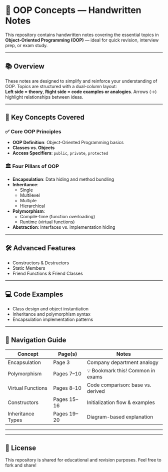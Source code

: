 # 📝 OOP Concepts — Handwritten Notes

This repository contains handwritten notes covering the essential topics in **Object-Oriented Programming (OOP)** — ideal for quick revision, interview prep, or exam study.

---

## 📚 Overview

These notes are designed to simplify and reinforce your understanding of OOP. Topics are structured with a dual-column layout:  
**Left side = theory**, **Right side = code examples or analogies**. Arrows (→) highlight relationships between ideas.

---

## 🧠 Key Concepts Covered

### ✅ Core OOP Principles
- **OOP Definition**: Object-Oriented Programming basics
- **Classes vs. Objects**
- **Access Specifiers**: `public`, `private`, `protected`

### 🏛️ Four Pillars of OOP
- **Encapsulation**: Data hiding and method bundling  
- **Inheritance**:  
  - Single  
  - Multilevel  
  - Multiple  
  - Hierarchical  
- **Polymorphism**:  
  - Compile-time (function overloading)  
  - Runtime (virtual functions)  
- **Abstraction**: Interfaces vs. implementation hiding

---

## 🛠️ Advanced Features
- Constructors & Destructors
- Static Members
- Friend Functions & Friend Classes

---

## 💻 Code Examples
- Class design and object instantiation
- Inheritance and polymorphism syntax
- Encapsulation implementation patterns

---

## 🧭 Navigation Guide

| Concept              | Page(s)        | Notes                                         |
|----------------------|----------------|-----------------------------------------------|
| Encapsulation        | Page 3         | Company department analogy                    |
| Polymorphism         | Pages 7–10     | 💡 Bookmark this! Common in exams             |
| Virtual Functions    | Pages 8–10     | Code comparison: base vs. derived             |
| Constructors         | Pages 15–16    | Initialization flow & examples                |
| Inheritance Types    | Pages 19–20    | Diagram-based explanation                     |

---



---

## 📎 License

This repository is shared for educational and revision purposes. Feel free to fork and share!


